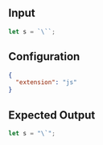 
## Input
```javascript input
let s = `\``;
```

## Configuration
```json configuration
{
  "extension": "js"
}
```

## Expected Output
```javascript expected output
let s = "\`";
```
